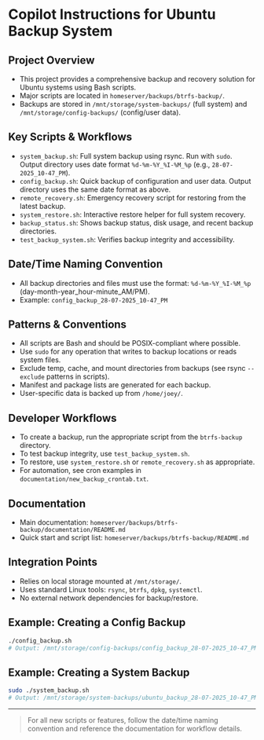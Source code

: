# Copilot Instructions for Ubuntu Backup System

## Project Overview
- This project provides a comprehensive backup and recovery solution for Ubuntu systems using Bash scripts.
- Major scripts are located in `homeserver/backups/btrfs-backup/`.
- Backups are stored in `/mnt/storage/system-backups/` (full system) and `/mnt/storage/config-backups/` (config/user data).

## Key Scripts & Workflows
- `system_backup.sh`: Full system backup using rsync. Run with `sudo`. Output directory uses date format `%d-%m-%Y_%I-%M_%p` (e.g., `28-07-2025_10-47_PM`).
- `config_backup.sh`: Quick backup of configuration and user data. Output directory uses the same date format as above.
- `remote_recovery.sh`: Emergency recovery script for restoring from the latest backup.
- `system_restore.sh`: Interactive restore helper for full system recovery.
- `backup_status.sh`: Shows backup status, disk usage, and recent backup directories.
- `test_backup_system.sh`: Verifies backup integrity and accessibility.

## Date/Time Naming Convention
- All backup directories and files must use the format: `%d-%m-%Y_%I-%M_%p` (day-month-year_hour-minute_AM/PM).
- Example: `config_backup_28-07-2025_10-47_PM`

## Patterns & Conventions
- All scripts are Bash and should be POSIX-compliant where possible.
- Use `sudo` for any operation that writes to backup locations or reads system files.
- Exclude temp, cache, and mount directories from backups (see rsync `--exclude` patterns in scripts).
- Manifest and package lists are generated for each backup.
- User-specific data is backed up from `/home/joey/`.

## Developer Workflows
- To create a backup, run the appropriate script from the `btrfs-backup` directory.
- To test backup integrity, use `test_backup_system.sh`.
- To restore, use `system_restore.sh` or `remote_recovery.sh` as appropriate.
- For automation, see cron examples in `documentation/new_backup_crontab.txt`.

## Documentation
- Main documentation: `homeserver/backups/btrfs-backup/documentation/README.md`
- Quick start and script list: `homeserver/backups/btrfs-backup/README.md`

## Integration Points
- Relies on local storage mounted at `/mnt/storage/`.
- Uses standard Linux tools: `rsync`, `btrfs`, `dpkg`, `systemctl`.
- No external network dependencies for backup/restore.

## Example: Creating a Config Backup
```bash
./config_backup.sh
# Output: /mnt/storage/config-backups/config_backup_28-07-2025_10-47_PM
```

## Example: Creating a System Backup
```bash
sudo ./system_backup.sh
# Output: /mnt/storage/system-backups/ubuntu_backup_28-07-2025_10-47_PM
```

---

> For all new scripts or features, follow the date/time naming convention and reference the documentation for workflow details.
